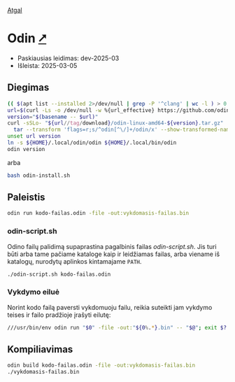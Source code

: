 [Atgal](./readme.md)

# Odin [&#x2B67;](https://odin-lang.org/)

* Paskiausias leidimas: dev-2025-03
* Išleista: 2025-03-05

## Diegimas

```bash
(( $(apt list --installed 2>/dev/null | grep -P '^clang' | wc -l ) > 0 )) || sudo apt install clang
url=$(curl -Ls -o /dev/null -w %{url_effective} https://github.com/odin-lang/Odin/releases/latest)
version="$(basename -- $url)"
curl -sSLo- "${url//tag/download}/odin-linux-amd64-${version}.tar.gz" |\
  tar --transform 'flags=r;s/^odin[^\/]+/odin/x' --show-transformed-names -xzvC "${HOME}/.local"
unset url version
ln -s ${HOME}/.local/odin/odin ${HOME}/.local/bin/odin
odin version
```

arba

```bash
bash odin-install.sh
```

## Paleistis

```bash
odin run kodo-failas.odin -file -out:vykdomasis-failas.bin
```

### odin-script.sh

Odino failų palidimą supaprastina pagalbinis failas _odin-script.sh_. Jis turi būti arba tame pačiame kataloge kaip ir leidžiamas failas, arba viename iš katalogų, nurodytų aplinkos kintamajame `PATH`.

```bash
./odin-script.sh kodo-failas.odin
```

### Vykdymo eiluė

Norint kodo failą paversti vykdomuoju failu, reikia suteikti jam vykdymo teises ir failo pradžioje įrašyti eilutę:

```bash
///usr/bin/env odin run "$0" -file -out:"${0%.*}.bin" -- "$@"; exit $?
```

## Kompiliavimas

```bash
odin build kodo-failas.odin -file -out:vykdomasis-failas.bin
./vykdomasis-failas.bin
```

